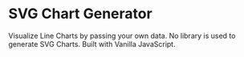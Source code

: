 # SVG Chart Generator

Visualize Line Charts by passing your own data. No library is used to generate SVG Charts. Built with Vanilla JavaScript.

